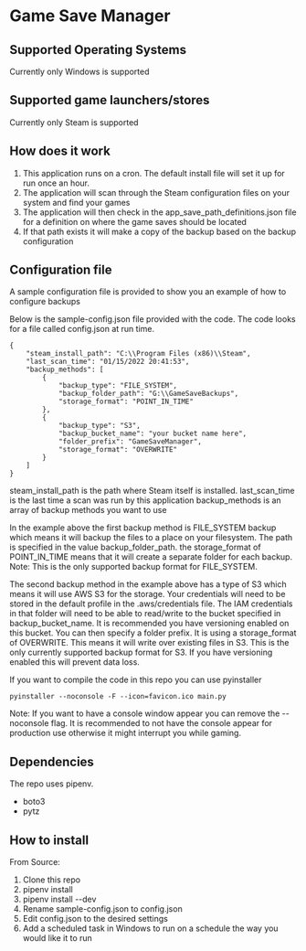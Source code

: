# Game Save Manager

## Supported Operating Systems
Currently only Windows is supported

## Supported game launchers/stores
Currently only Steam is supported

## How does it work
1. This application runs on a cron. The default install file will set it up for run once an hour.
1. The application will scan through the Steam configuration files on your system and find your games
1. The application will then check in the app_save_path_definitions.json file for a definition on where the game saves should be located
1. If that path exists it will make a copy of the backup based on the backup configuration

## Configuration file
A sample configuration file is provided to show you an example of how to configure backups

Below is the sample-config.json file provided with the code. The code looks for a file called config.json at run time.
```
{
    "steam_install_path": "C:\\Program Files (x86)\\Steam",
    "last_scan_time": "01/15/2022 20:41:53",
    "backup_methods": [
        {
            "backup_type": "FILE_SYSTEM",
            "backup_folder_path": "G:\\GameSaveBackups",
            "storage_format": "POINT_IN_TIME"
        },
        {
            "backup_type": "S3",
            "backup_bucket_name": "your bucket name here",
            "folder_prefix": "GameSaveManager",
            "storage_format": "OVERWRITE"
        }
    ]
}
```
steam_install_path is the path where Steam itself is installed.
last_scan_time is the last time a scan was run by this application
backup_methods is an array of backup methods you want to use

In the example above the first backup method is FILE_SYSTEM backup which means it will backup the files to a place on your filesystem. The path is specified in the value backup_folder_path.
the storage_format of POINT_IN_TIME means that it will create a separate folder for each backup. Note: This is the only supported backup format for FILE_SYSTEM.

The second backup method in the example above has a type of S3 which means it will use AWS S3 for the storage. Your credentials will need to be stored in the default profile in the .aws/credentials file. The IAM credentials in that folder will need to be able to read/write to the bucket specified in backup_bucket_name. It is recommended you have versioning enabled on this bucket. You can then specify a folder prefix. It is using a storage_format of OVERWRITE. This means it will write over existing files in S3. This is the only currently supported backup format for S3. If you have versioning enabled this will prevent data loss.

If you want to compile the code in this repo you can use pyinstaller
```
pyinstaller --noconsole -F --icon=favicon.ico main.py
```
Note: If you want to have a console window appear you can remove the --noconsole flag. It is recommended to not have the console appear for production use otherwise it might interrupt you while gaming.

## Dependencies
The repo uses pipenv.
- boto3
- pytz

## How to install

From Source: 
1. Clone this repo
1. pipenv install
1. pipenv install --dev
1. Rename sample-config.json to config.json
1. Edit config.json to the desired settings
1. Add a scheduled task in Windows to run on a schedule the way you would like it to run
